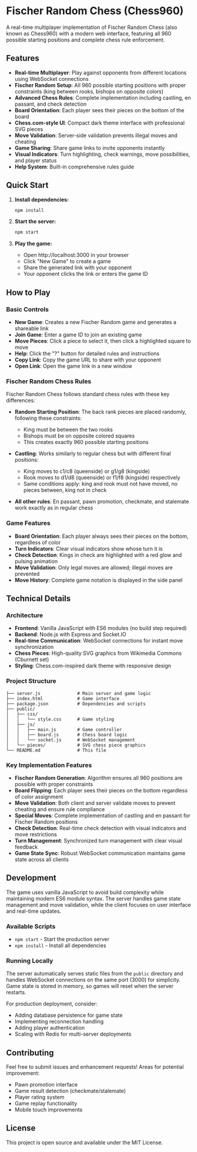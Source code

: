 # Fischer Random Chess (Chess960)

A real-time multiplayer implementation of Fischer Random Chess (also known as Chess960) with a modern web interface, featuring all 960 possible starting positions and complete chess rule enforcement.

## Features

- **Real-time Multiplayer**: Play against opponents from different locations using WebSocket connections
- **Fischer Random Setup**: All 960 possible starting positions with proper constraints (king between rooks, bishops on opposite colors)
- **Advanced Chess Rules**: Complete implementation including castling, en passant, and check detection
- **Board Orientation**: Each player sees their pieces on the bottom of the board
- **Chess.com-style UI**: Compact dark theme interface with professional SVG pieces
- **Move Validation**: Server-side validation prevents illegal moves and cheating
- **Game Sharing**: Share game links to invite opponents instantly
- **Visual Indicators**: Turn highlighting, check warnings, move possibilities, and player status
- **Help System**: Built-in comprehensive rules guide

## Quick Start

1. **Install dependencies:**
   ```bash
   npm install
   ```

2. **Start the server:**
   ```bash
   npm start
   ```

3. **Play the game:**
   - Open http://localhost:3000 in your browser
   - Click "New Game" to create a game
   - Share the generated link with your opponent
   - Your opponent clicks the link or enters the game ID

## How to Play

### Basic Controls

- **New Game**: Creates a new Fischer Random game and generates a shareable link
- **Join Game**: Enter a game ID to join an existing game
- **Move Pieces**: Click a piece to select it, then click a highlighted square to move
- **Help**: Click the "?" button for detailed rules and instructions
- **Copy Link**: Copy the game URL to share with your opponent
- **Open Link**: Open the game link in a new window

### Fischer Random Chess Rules

Fischer Random Chess follows standard chess rules with these key differences:

- **Random Starting Position**: The back rank pieces are placed randomly, following these constraints:
  - King must be between the two rooks
  - Bishops must be on opposite colored squares
  - This creates exactly 960 possible starting positions

- **Castling**: Works similarly to regular chess but with different final positions:
  - King moves to c1/c8 (queenside) or g1/g8 (kingside)
  - Rook moves to d1/d8 (queenside) or f1/f8 (kingside) respectively
  - Same conditions apply: king and rook must not have moved, no pieces between, king not in check

- **All other rules**: En passant, pawn promotion, checkmate, and stalemate work exactly as in regular chess

### Game Features

- **Board Orientation**: Each player always sees their pieces on the bottom, regardless of color
- **Turn Indicators**: Clear visual indicators show whose turn it is
- **Check Detection**: Kings in check are highlighted with a red glow and pulsing animation
- **Move Validation**: Only legal moves are allowed; illegal moves are prevented
- **Move History**: Complete game notation is displayed in the side panel

## Technical Details

### Architecture

- **Frontend**: Vanilla JavaScript with ES6 modules (no build step required)
- **Backend**: Node.js with Express and Socket.IO
- **Real-time Communication**: WebSocket connections for instant move synchronization
- **Chess Pieces**: High-quality SVG graphics from Wikimedia Commons (Cburnett set)
- **Styling**: Chess.com-inspired dark theme with responsive design

### Project Structure

```
├── server.js              # Main server and game logic
├── index.html             # Game interface
├── package.json           # Dependencies and scripts
├── public/
│   ├── css/
│   │   └── style.css      # Game styling
│   ├── js/
│   │   ├── main.js        # Game controller
│   │   ├── board.js       # Chess board logic
│   │   └── socket.js      # WebSocket management
│   └── pieces/            # SVG chess piece graphics
└── README.md              # This file
```

### Key Implementation Features

- **Fischer Random Generation**: Algorithm ensures all 960 positions are possible with proper constraints
- **Board Flipping**: Each player sees their pieces on the bottom regardless of color assignment
- **Move Validation**: Both client and server validate moves to prevent cheating and ensure rule compliance
- **Special Moves**: Complete implementation of castling and en passant for Fischer Random positions
- **Check Detection**: Real-time check detection with visual indicators and move restrictions
- **Turn Management**: Synchronized turn management with clear visual feedback
- **Game State Sync**: Robust WebSocket communication maintains game state across all clients

## Development

The game uses vanilla JavaScript to avoid build complexity while maintaining modern ES6 module syntax. The server handles game state management and move validation, while the client focuses on user interface and real-time updates.

### Available Scripts

- `npm start` - Start the production server
- `npm install` - Install all dependencies

### Running Locally

The server automatically serves static files from the `public` directory and handles WebSocket connections on the same port (3000) for simplicity. Game state is stored in memory, so games will reset when the server restarts.

For production deployment, consider:
- Adding database persistence for game state
- Implementing reconnection handling
- Adding player authentication
- Scaling with Redis for multi-server deployments

## Contributing

Feel free to submit issues and enhancement requests! Areas for potential improvement:
- Pawn promotion interface
- Game result detection (checkmate/stalemate)
- Player rating system
- Game replay functionality
- Mobile touch improvements

## License

This project is open source and available under the MIT License.